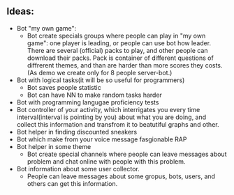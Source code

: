 ## Ideas:

* Bot "my own game":
	* Bot create specials groups where people can play in "my own game": one player is leading, or people can use bot how leader. There are several (official) packs to play, and other people can download their packs. Pack is container of different questions of diffrerent themes, and than are harder than more scores they costs. (As demo we create only for 8 people server-bot.)
* Bot with logical tasks(it will be so useful for programmers)
	* Bot saves people statistic
	* Bot can have NN to make random tasks harder
* Bot with programming langugae proficiency tests
* Bot controller of your activity, which interrigates you every time interval(interval is pointing by you) about what you are doing, and collect this information and transfrom it to beatutiful graphs and other.
* Bot helper in finding discounted sneakers
* Bot which make from your voice message fasgionable RAP
* Bot helper in some theme
	* Bot create special channels where people can leave messages about problem and chat online with people with this problem.
* Bot information about some user collector.
	* People can leave messages about some gropus, bots, users, and others can get this information.